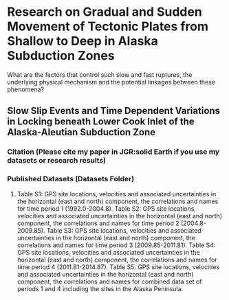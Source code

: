 # Research on Gradual and Sudden Movement of Tectonic Plates from Shallow to Deep in Alaska Subduction Zones

What are the factors that control such slow and fast ruptures, the underlying physical mechanism and the potential linkages between these phenomena?

## Slow Slip Events and Time Dependent Variations in Locking beneath Lower Cook Inlet of the Alaska-Aleutian Subduction Zone
### Citation (Please cite my paper in JGR:solid Earth if you use my datasets or research results)


### Published Datasets (Datasets Folder)
1. Table S1: GPS site locations, velocities and associated uncertainties in the horizontal (east and north) component, the correlations and names for time period 1 (1992.0-2004.8).
Table S2: GPS site locations, velocities and associated uncertainties in the horizontal (east and north) component, the correlations and names for time period 2 (2004.8-2009.85).
Table S3: GPS site locations, velocities and associated uncertainties in the horizontal (east and north) component, the correlations and names for time period 3 (2009.85-2011.81).
Table S4: GPS site locations, velocities and associated uncertainties in the horizontal (east and north) component, the correlations and names for time period 4 (2011.81-2014.87).
Table S5: GPS site locations, velocities and associated uncertainties in the horizontal (east and north) component, the correlations and names for combined data set of periods 1 and
4 including the sites in the Alaska Peninsula.
